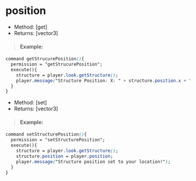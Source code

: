 # position

* Method: \[get\]
* Returns: \[vector3\]

> #### Example:

```css
command getStrucurePosition(){
  permission = "getStrucurePosition";
  execute(){
    structure = player.look.getStructure();
    player.message("Structure Position: X: " + structure.position.x + " Y: " + structure.position.y + " Z: " + structure.position.z);
  }
}
```

* Method: \[set\]
* Returns: \[vector3\]

> #### Example:

```css
command setStructurePosition(){
  permission = "setStructurePosition";
  execute(){
    structure = player.look.getStructure();
    structure.position = player.position;
    player.message("Structure position set to your location!");
  }
}
```

